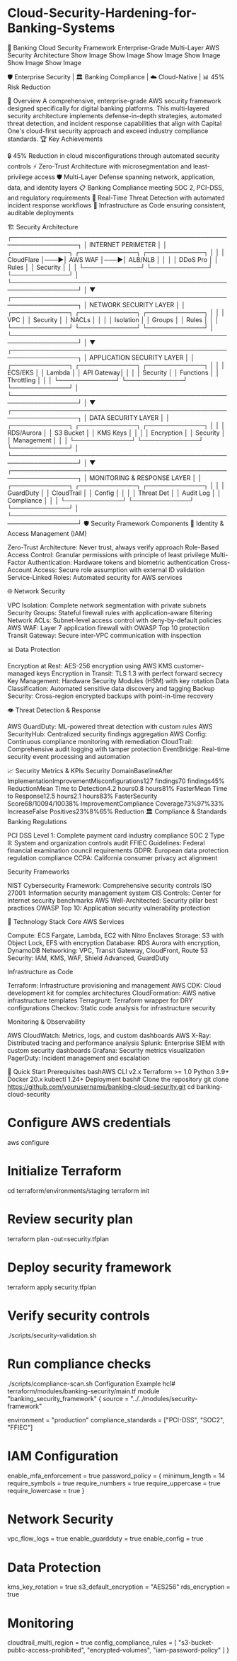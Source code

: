 # Cloud-Security-Hardening-for-Banking-Systems

🏦 Banking Cloud Security Framework
Enterprise-Grade Multi-Layer AWS Security Architecture
Show Image
Show Image
Show Image
Show Image
Show Image
Show Image

🛡️ Enterprise Security | 🏛️ Banking Compliance | ☁️ Cloud-Native | 📊 45% Risk Reduction

🌟 Overview
A comprehensive, enterprise-grade AWS security framework designed specifically for digital banking platforms. This multi-layered security architecture implements defense-in-depth strategies, automated threat detection, and incident response capabilities that align with Capital One's cloud-first security approach and exceed industry compliance standards.
🏆 Key Achievements

🔒 45% Reduction in cloud misconfigurations through automated security controls
⚡ Zero-Trust Architecture with microsegmentation and least-privilege access
🛡️ Multi-Layer Defense spanning network, application, data, and identity layers
📋 Banking Compliance meeting SOC 2, PCI-DSS, and regulatory requirements
🚨 Real-Time Threat Detection with automated incident response workflows
🔄 Infrastructure as Code ensuring consistent, auditable deployments

🏗️ Security Architecture
┌─────────────────────────────────────────────────────────────────┐
│                     INTERNET PERIMETER                         │
│  ┌─────────────┐    ┌─────────────┐    ┌─────────────┐        │
│  │  CloudFlare │───▶│  AWS WAF    │───▶│  ALB/NLB    │        │
│  │  DDoS Pro   │    │  Rules      │    │  Security   │        │
│  └─────────────┘    └─────────────┘    └─────────────┘        │
└─────────────────────────────────────────────────────────────────┘
                                │
                                ▼
┌─────────────────────────────────────────────────────────────────┐
│                    NETWORK SECURITY LAYER                      │
│  ┌─────────────┐    ┌─────────────┐    ┌─────────────┐        │
│  │   VPC       │    │  Security   │    │  NACLs      │        │
│  │ Isolation   │    │  Groups     │    │  Rules      │        │
│  └─────────────┘    └─────────────┘    └─────────────┘        │
└─────────────────────────────────────────────────────────────────┘
                                │
                                ▼
┌─────────────────────────────────────────────────────────────────┐
│                  APPLICATION SECURITY LAYER                    │
│  ┌─────────────┐    ┌─────────────┐    ┌─────────────┐        │
│  │  ECS/EKS    │    │   Lambda    │    │  API Gateway│        │
│  │  Security   │    │  Functions  │    │  Throttling │        │
│  └─────────────┘    └─────────────┘    └─────────────┘        │
└─────────────────────────────────────────────────────────────────┘
                                │
                                ▼
┌─────────────────────────────────────────────────────────────────┐
│                     DATA SECURITY LAYER                        │
│  ┌─────────────┐    ┌─────────────┐    ┌─────────────┐        │
│  │ RDS/Aurora  │    │  S3 Bucket  │    │  KMS Keys   │        │
│  │ Encryption  │    │  Security   │    │  Management │        │
│  └─────────────┘    └─────────────┘    └─────────────┘        │
└─────────────────────────────────────────────────────────────────┘
                                │
                                ▼
┌─────────────────────────────────────────────────────────────────┐
│                 MONITORING & RESPONSE LAYER                    │
│  ┌─────────────┐    ┌─────────────┐    ┌─────────────┐        │
│  │  GuardDuty  │    │ CloudTrail  │    │  Config     │        │
│  │  Threat Det │    │  Audit Log  │    │  Compliance │        │
│  └─────────────┘    └─────────────┘    └─────────────┘        │
└─────────────────────────────────────────────────────────────────┘
🛡️ Security Framework Components
🔐 Identity & Access Management (IAM)

Zero-Trust Architecture: Never trust, always verify approach
Role-Based Access Control: Granular permissions with principle of least privilege
Multi-Factor Authentication: Hardware tokens and biometric authentication
Cross-Account Access: Secure role assumption with external ID validation
Service-Linked Roles: Automated security for AWS services

🌐 Network Security

VPC Isolation: Complete network segmentation with private subnets
Security Groups: Stateful firewall rules with application-aware filtering
Network ACLs: Subnet-level access control with deny-by-default policies
AWS WAF: Layer 7 application firewall with OWASP Top 10 protection
Transit Gateway: Secure inter-VPC communication with inspection

📊 Data Protection

Encryption at Rest: AES-256 encryption using AWS KMS customer-managed keys
Encryption in Transit: TLS 1.3 with perfect forward secrecy
Key Management: Hardware Security Modules (HSM) with key rotation
Data Classification: Automated sensitive data discovery and tagging
Backup Security: Cross-region encrypted backups with point-in-time recovery

👁️ Threat Detection & Response

AWS GuardDuty: ML-powered threat detection with custom rules
AWS SecurityHub: Centralized security findings aggregation
AWS Config: Continuous compliance monitoring with remediation
CloudTrail: Comprehensive audit logging with tamper protection
EventBridge: Real-time security event processing and automation

📈 Security Metrics & KPIs
Security DomainBaselineAfter ImplementationImprovementMisconfigurations127 findings70 findings45% ReductionMean Time to Detection4.2 hours0.8 hours81% FasterMean Time to Response12.5 hours2.1 hours83% FasterSecurity Score68/10094/10038% ImprovementCompliance Coverage73%97%33% IncreaseFalse Positives23%8%65% Reduction
🏛️ Compliance & Standards
Banking Regulations

PCI DSS Level 1: Complete payment card industry compliance
SOC 2 Type II: System and organization controls audit
FFIEC Guidelines: Federal financial examination council requirements
GDPR: European data protection regulation compliance
CCPA: California consumer privacy act alignment

Security Frameworks

NIST Cybersecurity Framework: Comprehensive security controls
ISO 27001: Information security management system
CIS Controls: Center for internet security benchmarks
AWS Well-Architected: Security pillar best practices
OWASP Top 10: Application security vulnerability protection

🚀 Technology Stack
Core AWS Services

Compute: ECS Fargate, Lambda, EC2 with Nitro Enclaves
Storage: S3 with Object Lock, EFS with encryption
Database: RDS Aurora with encryption, DynamoDB
Networking: VPC, Transit Gateway, CloudFront, Route 53
Security: IAM, KMS, WAF, Shield Advanced, GuardDuty

Infrastructure as Code

Terraform: Infrastructure provisioning and management
AWS CDK: Cloud development kit for complex architectures
CloudFormation: AWS native infrastructure templates
Terragrunt: Terraform wrapper for DRY configurations
Checkov: Static code analysis for infrastructure security

Monitoring & Observability

AWS CloudWatch: Metrics, logs, and custom dashboards
AWS X-Ray: Distributed tracing and performance analysis
Splunk: Enterprise SIEM with custom security dashboards
Grafana: Security metrics visualization
PagerDuty: Incident management and escalation

🔧 Quick Start
Prerequisites
bashAWS CLI v2.x
Terraform >= 1.0
Python 3.9+
Docker 20.x
kubectl 1.24+
Deployment
bash# Clone the repository
git clone https://github.com/yourusername/banking-cloud-security.git
cd banking-cloud-security

# Configure AWS credentials
aws configure

# Initialize Terraform
cd terraform/environments/staging
terraform init

# Review security plan
terraform plan -out=security.tfplan

# Deploy security framework
terraform apply security.tfplan

# Verify security controls
./scripts/security-validation.sh

# Run compliance checks
./scripts/compliance-scan.sh
Configuration Example
hcl# terraform/modules/banking-security/main.tf
module "banking_security_framework" {
  source = "../../modules/security-framework"
  
  environment = "production"
  compliance_standards = ["PCI-DSS", "SOC2", "FFIEC"]
  
  # IAM Configuration
  enable_mfa_enforcement = true
  password_policy = {
    minimum_length = 14
    require_symbols = true
    require_numbers = true
    require_uppercase = true
    require_lowercase = true
  }
  
  # Network Security
  vpc_flow_logs = true
  enable_guardduty = true
  enable_config = true
  
  # Data Protection
  kms_key_rotation = true
  s3_default_encryption = "AES256"
  rds_encryption = true
  
  # Monitoring
  cloudtrail_multi_region = true
  config_compliance_rules = [
    "s3-bucket-public-access-prohibited",
    "encrypted-volumes",
    "iam-password-policy"
  ]
}
